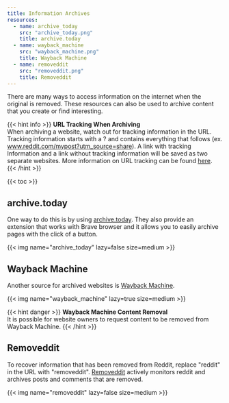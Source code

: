 ```yaml
---
title: Information Archives
resources:
  - name: archive_today
    src: "archive_today.png"
    title: archive.today
  - name: wayback_machine
    src: "wayback_machine.png"
    title: Wayback Machine
  - name: removeddit
    src: "removeddit.png"
    title: Removeddit
---
```


There are many ways to access information on the internet when the original is
removed. These resources can also be used to archive content that you create
or find interesting.

{{< hint info >}}
**URL Tracking When Archiving**\
When archiving a website, watch out for tracking information in the URL.
Tracking information starts with a ? and contains everything that follows
(ex. www.reddit.com/mypost?utm_source=share). A link with tracking Information
 and a link without tracking information will be saved as two separate websites.
 More information on URL tracking can be found [here](https://www.leadsquared.com/what-is-a-tracking-url/).
{{< /hint >}}

{{< toc >}}

## archive.today
One way to do this is by using [archive.today](https://archive.ph/).
They also provide an extension that works with Brave browser and it allows you
to easily archive pages with the click of a button.

{{< img name="archive_today" lazy=false size=medium >}}


## Wayback Machine
Another source for archived websites is [Wayback Machine](https://web.archive.org/).

{{< img name="wayback_machine" lazy=true size=medium >}}

{{< hint danger >}}
**Wayback Machine Content Removal**\
It is possible for website owners to request content to be removed from Wayback
Machine.
{{< /hint >}}

## Removeddit
To recover information that has been removed from Reddit, replace "reddit" in the
URL with "removeddit". [Removeddit](https://removeddit.com/) actively monitors
reddit and archives posts and comments that are removed.

{{< img name="removeddit" lazy=false size=medium >}}
